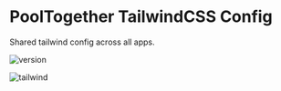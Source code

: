 # PoolTogether TailwindCSS Config

Shared tailwind config across all apps.

![version](https://img.shields.io/github/package-json/v/pooltogether/pooltogether-client-monorepo?filename=packages%2Ftailwind-config%2Fpackage.json&color=brightgreen)

![tailwind](https://img.shields.io/static/v1?label&logo=tailwindcss&logoColor=white&message=TailwindCSS&color=38B2AC)
